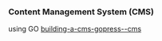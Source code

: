 ### Content Management System (CMS)
using GO [building-a-cms-gopress--cms](http://code.tutsplus.com/tutorials/building-a-cms-gopress--cms-25073)